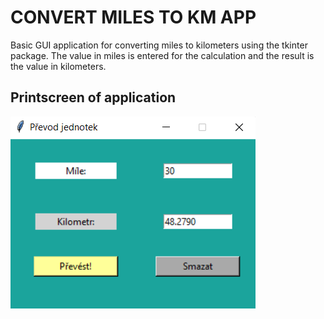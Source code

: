 # CONVERT MILES TO KM APP

Basic GUI application for converting miles to kilometers using the tkinter package. The value in miles is entered for the calculation and the result is the value in kilometers.

## Printscreen of application
![Convert app](./images/milestokm.png "Convert app")